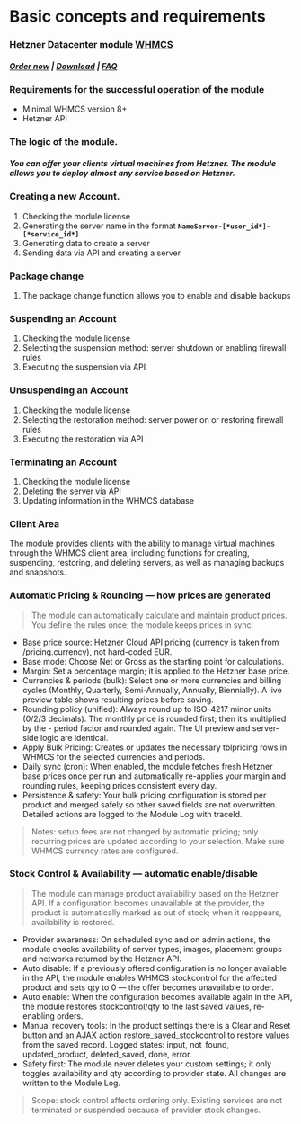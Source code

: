 # Basic concepts and requirements

### Hetzner Datacenter module **[WHMCS](https://puqcloud.com/link.php?id=77)**

#####  [Order now](https://puqcloud.com/whmcs-module-hetzner-datacenter.php) | [Download](https://download.puqcloud.com/WHMCS/servers/PUQ_WHMCS-HetznerDatacenter/) | [FAQ](https://faq.puqcloud.com/)

### **Requirements for the successful operation of the module**

- Minimal WHMCS version 8+
- Hetzner API

### The logic of the module.

##### You can offer your clients virtual machines from Hetzner. The module allows you to deploy almost any service based on Hetzner.

### Creating a new Account.

1. Checking the module license
2. Generating the server name in the format **`NameServer-[*user_id*]-[*service_id*]`**
3. Generating data to create a server
4. Sending data via API and creating a server

### Package change

1. The package change function allows you to enable and disable backups

### Suspending an Account

1. Checking the module license
2. Selecting the suspension method: server shutdown or enabling firewall rules
3. Executing the suspension via API

### Unsuspending an Account

1. Checking the module license
2. Selecting the restoration method: server power on or restoring firewall rules
3. Executing the restoration via API

### Terminating an Account

1. Checking the module license
2. Deleting the server via API
3. Updating information in the WHMCS database

### Client Area

The module provides clients with the ability to manage virtual machines through the WHMCS client area, including functions for creating, suspending, restoring, and deleting servers, as well as managing backups and snapshots.

### **Automatic Pricing & Rounding — how prices are generated**

> The module can automatically calculate and maintain product prices. You define the rules once; the module keeps prices in sync.

- Base price source: Hetzner Cloud API pricing (currency is taken from /pricing.currency), not hard-coded EUR.
- Base mode: Choose Net or Gross as the starting point for calculations.
- Margin: Set a percentage margin; it is applied to the Hetzner base price.
- Currencies & periods (bulk): Select one or more currencies and billing cycles (Monthly, Quarterly, Semi-Annually, Annually, Biennially). A live preview table shows resulting prices before saving.
- Rounding policy (unified): Always round up to ISO-4217 minor units (0/2/3 decimals). The monthly price is rounded first; then it’s multiplied by the - period factor and rounded again. The UI preview and server-side logic are identical.
- Apply Bulk Pricing: Creates or updates the necessary tblpricing rows in WHMCS for the selected currencies and periods.
- Daily sync (cron): When enabled, the module fetches fresh Hetzner base prices once per run and automatically re-applies your margin and rounding rules, keeping prices consistent every day.
- Persistence & safety: Your bulk pricing configuration is stored per product and merged safely so other saved fields are not overwritten. Detailed actions are logged to the Module Log with traceId.

> Notes: setup fees are not changed by automatic pricing; only recurring prices are updated according to your selection. Make sure WHMCS currency rates are configured.

### **Stock Control & Availability — automatic enable/disable**

> The module can manage product availability based on the Hetzner API. If a configuration becomes unavailable at the provider, the product is automatically marked as out of stock; when it reappears, availability is restored.

- Provider awareness: On scheduled sync and on admin actions, the module checks availability of server types, images, placement groups and networks returned by the Hetzner API.
- Auto disable: If a previously offered configuration is no longer available in the API, the module enables WHMCS stockcontrol for the affected product and sets qty to 0 — the offer becomes unavailable to order.
- Auto enable: When the configuration becomes available again in the API, the module restores stockcontrol/qty to the last saved values, re-enabling orders.
- Manual recovery tools: In the product settings there is a Clear and Reset button and an AJAX action restore_saved_stockcontrol to restore values from the saved record. Logged states: input, not_found, updated_product, deleted_saved, done, error.
- Safety first: The module never deletes your custom settings; it only toggles availability and qty according to provider state. All changes are written to the Module Log.
 
> Scope: stock control affects ordering only. Existing services are not terminated or suspended because of provider stock changes.

